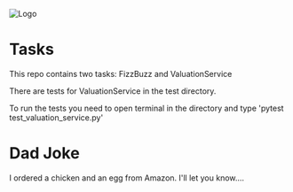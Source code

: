 ![Logo](http://www.skydivekamloops.com/wp-content/uploads/2016/04/KSSPC-Logooo-1.png)


# Tasks

This repo contains two tasks: FizzBuzz and ValuationService

There are tests for ValuationService in the test directory. 

To run the tests you need to open terminal in the directory and type 'pytest test_valuation_service.py'

# Dad Joke
I ordered a chicken and an egg from Amazon. I'll let you know....
